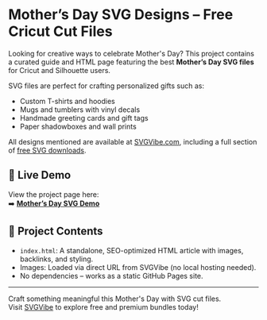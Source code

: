 # Mother’s Day SVG Designs – Free Cricut Cut Files

Looking for creative ways to celebrate Mother's Day? This project contains a curated guide and HTML page featuring the best **Mother’s Day SVG files** for Cricut and Silhouette users.

SVG files are perfect for crafting personalized gifts such as:
- Custom T-shirts and hoodies
- Mugs and tumblers with vinyl decals
- Handmade greeting cards and gift tags
- Paper shadowboxes and wall prints

All designs mentioned are available at [SVGVibe.com](https://www.svgvibe.com/), including a full section of [free SVG downloads](https://www.svgvibe.com/free-design/).

## 🔗 Live Demo
View the project page here:  
➡️ **[Mother’s Day SVG Demo](https://github.com/svgvibe-com/svg-mothers-day-guide/)**

## 📁 Project Contents
- `index.html`: A standalone, SEO-optimized HTML article with images, backlinks, and styling.
- Images: Loaded via direct URL from SVGVibe (no local hosting needed).
- No dependencies – works as a static GitHub Pages site.

---

Craft something meaningful this Mother's Day with SVG cut files.  
Visit [SVGVibe](https://www.svgvibe.com/mothers-day/) to explore free and premium bundles today!
